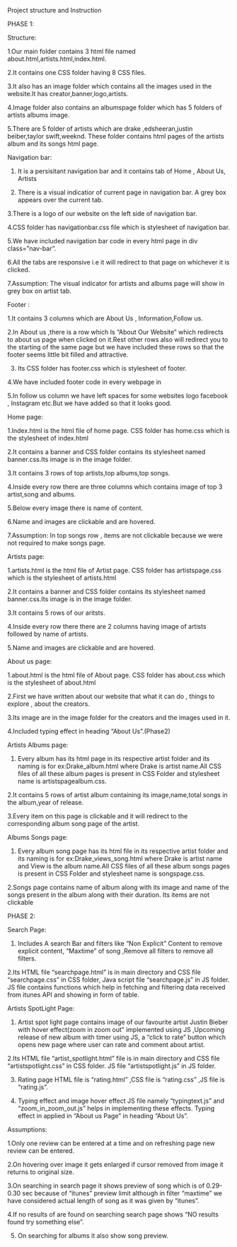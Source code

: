 Project structure and Instruction


PHASE 1:


Structure:


1.Our main folder contains 3 html file named about.html,artists.html,index.html.

2.It contains one CSS folder having 8 CSS files.

3.It also has an image folder which contains all the images used in the website.It has creator,banner,logo,artists.

4.Image folder also contains an albumspage folder which has 5 folders of artists albums image.

5.There are 5 folder of artists which are drake ,edsheeran,justin beiber,taylor swift,weeknd. These folder contains html pages of the artists album and its songs html page.


Navigation bar:


1. It is a persisitant navigation bar and it contains tab of Home , About Us, Artists

2. There is a visual indicatior of current page in navigation bar. A grey box appears over the current tab.

3.There is a logo of our website on the left side of navigation bar.

4.CSS folder has navigationbar.css file which is stylesheet of navigation bar.

5.We have included navigation bar code in every html page in div class=”nav-bar”.

6.All the tabs are responsive i.e it will redirect to that page on whichever it is clicked.

7.Assumption: The visual indicator for artists and albums page will show in grey box on artist tab.


Footer :


1.It contains 3 columns which are About Us , Information,Follow us.

2.In About us ,there is a row which Is “About Our Website” which redirects to about us page when clicked on it.Rest other rows also will redirect you to 
the starting of the  same page but we have included these rows so that the footer seems little bit filled and attractive.

3. Its CSS folder has footer.css which is stylesheet of footer.

4.We have included footer code in every webpage in <footer class=”footer”>

5.In follow us column we have left spaces for some websites logo facebook , Instagram etc.But we have added so that it looks good.


Home page:


1.Index.html is the html file of home page. CSS folder has home.css which is the stylesheet of index.html

2.It contains a banner and CSS folder contains its stylesheet named banner.css.Its image is in the image folder.

3.It contains 3 rows of top artists,top albums,top songs.

4.Inside every row there are three columns which contains image of top 3 artist,song and albums.

5.Below every image there is name of content.

6.Name and images are clickable and are hovered.

7.Assumption: In top songs row , items are not clickable because we were not required to make songs page.


Artists page:


1.artists.html is the html file of Artist page. CSS folder has artistspage.css which is the stylesheet of artists.html

2.It contains a banner and CSS folder contains its stylesheet named banner.css.Its image is in the image folder.

3.It contains 5 rows of our aritsts.

4.Inside every row there there are 2 columns having image of artists followed by name of artists.

5.Name and images are clickable and are hovered.


About us page:


1.about.html is the html file of About page. CSS folder has about.css which is the stylesheet of about.html

2.First we have written about our website that what it can do , things to explore , about the creators.

3.Its image are in the image folder for the creators and the images used in it.

4.Included typing effect in heading “About Us”.(Phase2)


Artists Albums page:


1. Every  album has its html page in its respective artist folder and its naming is for ex:Drake_album.html where Drake is artist name.All CSS files of all these album pages is present in CSS Folder and stylesheet name is artistspagealbum.css.

2.It contains 5 rows of  artist album containing its image,name,total songs in the album,year of release.

3.Every item on this page is clickable and it will redirect to the corresponding album song page of the artist.


Albums Songs page:


1. Every  album song page has its html file in its respective artist folder and its naming is for ex:Drake_views_song.html where Drake is artist name and View is the album name.All CSS files of all these album songs pages is present in CSS Folder and stylesheet name is songspage.css.

2.Songs page contains name of album along with its image and name of the songs present in the album along with their duration. Its items are not clickable



PHASE 2:


Search Page:

1. Includes A search Bar and filters like “Non Explicit” Content to remove explicit content, “Maxtime” of song ,Remove all filters to remove all filters.

2.Its HTML file “searchpage.html” is in main directory and CSS file 
“searchpage.css” in CSS folder, Java script file “searchpage.js” in JS folder. JS file contains functions which help in fetching and filtering data received from itunes API and showing in form of table.


Artists SpotLight Page:

1. Artist spot light page contains image of our favourite artist Justin Bieber with hover effect(zoom in zoom out” implemented using JS ,Upcoming release of new album with timer using JS, a “click to rate” button which opens new page where user can rate and comment about artist.

2.Its HTML file “artist_spotlight.html” file is in main directory and CSS file “artistspotlight.css” in CSS folder. JS file “artistspotlight.js” in JS folder.

3. Rating page HTML file is “rating.html” ,CSS file is “rating.css” ,JS file is “rating.js”.

4. Typing effect and image hover effect JS file namely “typingtext.js” and “zoom_in_zoom_out.js” helps in implementing these effects.
Typing effect in applied in “About us Page” in heading “About Us”.


Assumptions: 

1.Only one review can be entered at a time and on refreshing page new review can be entered.

2.On hovering over image it gets enlarged if cursor removed from image it returns to original size.

3.On searching in search page it shows preview of song which is of 0.29-0.30 sec because of “itunes” preview limit although in filter “maxtime” we have considered actual length of song as it was given by “itunes”. 

4.If no results of are found on searching search page shows “NO results found try something else”.

5. On searching for albums it also show song preview.



